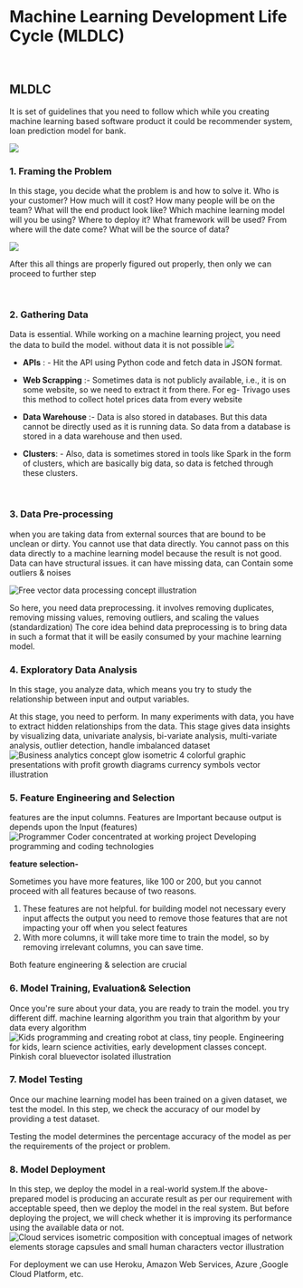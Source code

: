 # Machine Learning Development Life Cycle (MLDLC)

<br>

## MLDLC
It is set of guidelines that you need to follow which while you creating machine learning based software product it could be recommender system, loan prediction model for bank.

![](https://miro.medium.com/v2/resize:fit:700/1*wekWcWfEgO4RK-lOyw7jdA.png)

### 1. Framing the Problem
In this stage, you decide what the problem is and how to solve it. Who is your customer? How much will it cost? How many people will be on the team? What will the end product look like? Which machine learning model will you be using? Where to deploy it? What framework will be used? From where will the date come? What will be the source of data?

![](https://miro.medium.com/v2/resize:fit:700/1*xwSkKW2Ouixl79m5r_Y6_g.jpeg)

After this all things are properly figured out properly, then only we can proceed to further step

<br>

### 2. Gathering Data
Data is essential. While working on a machine learning project, you need the data to build the model. without data it is not possible
![](https://miro.medium.com/v2/resize:fit:700/1*lZtzW2MUoq6IqrUYBdKfCQ.jpeg)

- **APIs** : - Hit the API using Python code and fetch data in JSON format.

- **Web Scrapping** :- Sometimes data is not publicly available, i.e., it is on some website, so we need to extract it from there. For eg- Trivago uses this method to collect hotel prices data from every website

- **Data Warehouse** :- Data is also stored in databases. But this data cannot be directly used as it is running data. So data from a database is stored in a data warehouse and then used.

- **Clusters**: - Also, data is sometimes stored in tools like Spark in the form of clusters, which are basically big data, so data is fetched through these clusters.

<br>

### 3. Data Pre-processing
when you are taking data from external sources that are bound to be unclean or dirty. You cannot use that data directly.
You cannot pass on this data directly to a machine learning model because the result is not good. Data can have structural issues. it can have missing data, can Contain some outliers & noises

![Free vector data processing concept illustration](https://img.freepik.com/free-vector/data-processing-concept-illustration_114360-4760.jpg?t=st=1718119371~exp=1718119971~hmac=2b64de39c69f7f0b2f5ea758f9c673ff3f0e3af29d0162829ab4638a0cace2e4)

So here, you need data preprocessing. it involves removing duplicates, removing missing values, removing outliers, and scaling the values (standardization)
The core idea behind data preprocessing is to bring data in such a format that it will be easily consumed by your machine learning model.

### 4. Exploratory Data Analysis
In this stage, you analyze data, which means you try to study the relationship between input and output variables.

At this stage, you need to perform. In many experiments with data, you have to extract hidden relationships from the data. This stage gives data insights by visualizing data, univariate analysis, bi-variate analysis, multi-variate analysis, outlier detection, handle imbalanced dataset
![Business analytics concept glow isometric 4 colorful graphic presentations with profit growth diagrams currency symbols vector illustration](https://img.freepik.com/free-vector/business-analytics-concept-glow-isometric-4-colorful-graphic-presentations-with-profit-growth-diagrams-currency-symbols-vector-illustration_1284-30863.jpg)

### 5. Feature Engineering and Selection
features are the input columns. Features are Important because output is depends upon the Input (features)
![Programmer Coder concentrated at working project Developing programming and coding technologies](https://img.freepik.com/premium-vector/programmer-coder-concentrated-working-project-developing-programming-coding-technologies_569013-338.jpg)

**feature selection-**

Sometimes you have more features, like 100 or 200, but you cannot proceed with all features because of two reasons.

1.  These features are not helpful. for building model not necessary every input affects the output you need to remove those features that are not impacting your off when you select features
2.  With more columns, it will take more time to train the model, so by removing irrelevant columns, you can save time.

Both feature engineering & selection are crucial

### 6. Model Training, Evaluation& Selection
Once you're sure about your data, you are ready to train the model. you try different diff. machine learning algorithm you train that algorithm by your data every algorithm
![Kids programming and creating robot at class, tiny people. Engineering for kids, learn science activities, early development classes concept. Pinkish coral bluevector isolated illustration](https://img.freepik.com/free-vector/kids-programming-creating-robot-class-tiny-people-engineering-kids-learn-science-activities-early-development-classes-concept-pinkish-coral-bluevector-isolated-illustration_335657-1490.jpg)

### 7. Model Testing
Once our machine learning model has been trained on a given dataset, we test the model. In this step, we check the accuracy of our model by providing a test dataset.

Testing the model determines the percentage accuracy of the model as per the requirements of the project or problem.

### 8. Model Deployment
In this step, we deploy the model in a real-world system.If the above-prepared model is producing an accurate result as per our requirement with acceptable speed, then we deploy the model in the real system. But before deploying the project, we will check whether it is improving its performance using the available data or not.
![Cloud services isometric composition with conceptual images of network elements storage capsules and small human characters vector illustration](https://img.freepik.com/free-vector/cloud-services-isometric-composition-with-conceptual-images-network-elements-storage-capsules-small-human-characters-vector-illustration_1284-30496.jpg)

For deployment we can use Heroku, Amazon Web Services, Azure ,Google Cloud Platform, etc. 